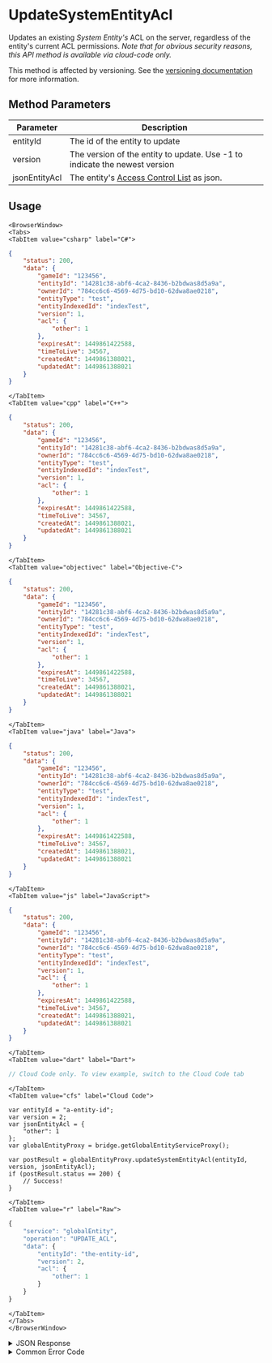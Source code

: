 # UpdateSystemEntityAcl

Updates an existing _System Entity's_ ACL on the server, regardless of the entity's current ACL permissions. _Note that for obvious security reasons, this API method is available via cloud-code only._

This method is affected by versioning. See the [versioning documentation](/api/appendix/version) for more information.

<PartialServop service_name="globalEntity" operation_name="UPDATE_ACL" />

## Method Parameters

| Parameter     | Description                                                                |
| ------------- | -------------------------------------------------------------------------- |
| entityId      | The id of the entity to update                                             |
| version       | The version of the entity to update. Use -1 to indicate the newest version |
| jsonEntityAcl | The entity's [Access Control List](/api/appendix/acl) as json.             |

## Usage

```mdx-code-block
<BrowserWindow>
<Tabs>
<TabItem value="csharp" label="C#">
```

```json
{
    "status": 200,
    "data": {
        "gameId": "123456",
        "entityId": "14281c38-abf6-4ca2-8436-b2bdwas8d5a9a",
        "ownerId": "784cc6c6-4569-4d75-bd10-62dwa8ae0218",
        "entityType": "test",
        "entityIndexedId": "indexTest",
        "version": 1,
        "acl": {
            "other": 1
        },
        "expiresAt": 1449861422588,
        "timeToLive": 34567,
        "createdAt": 1449861388021,
        "updatedAt": 1449861388021
    }
}
```

```mdx-code-block
</TabItem>
<TabItem value="cpp" label="C++">
```

```json
{
    "status": 200,
    "data": {
        "gameId": "123456",
        "entityId": "14281c38-abf6-4ca2-8436-b2bdwas8d5a9a",
        "ownerId": "784cc6c6-4569-4d75-bd10-62dwa8ae0218",
        "entityType": "test",
        "entityIndexedId": "indexTest",
        "version": 1,
        "acl": {
            "other": 1
        },
        "expiresAt": 1449861422588,
        "timeToLive": 34567,
        "createdAt": 1449861388021,
        "updatedAt": 1449861388021
    }
}
```

```mdx-code-block
</TabItem>
<TabItem value="objectivec" label="Objective-C">
```

```json
{
    "status": 200,
    "data": {
        "gameId": "123456",
        "entityId": "14281c38-abf6-4ca2-8436-b2bdwas8d5a9a",
        "ownerId": "784cc6c6-4569-4d75-bd10-62dwa8ae0218",
        "entityType": "test",
        "entityIndexedId": "indexTest",
        "version": 1,
        "acl": {
            "other": 1
        },
        "expiresAt": 1449861422588,
        "timeToLive": 34567,
        "createdAt": 1449861388021,
        "updatedAt": 1449861388021
    }
}
```

```mdx-code-block
</TabItem>
<TabItem value="java" label="Java">
```

```json
{
    "status": 200,
    "data": {
        "gameId": "123456",
        "entityId": "14281c38-abf6-4ca2-8436-b2bdwas8d5a9a",
        "ownerId": "784cc6c6-4569-4d75-bd10-62dwa8ae0218",
        "entityType": "test",
        "entityIndexedId": "indexTest",
        "version": 1,
        "acl": {
            "other": 1
        },
        "expiresAt": 1449861422588,
        "timeToLive": 34567,
        "createdAt": 1449861388021,
        "updatedAt": 1449861388021
    }
}
```

```mdx-code-block
</TabItem>
<TabItem value="js" label="JavaScript">
```

```json
{
    "status": 200,
    "data": {
        "gameId": "123456",
        "entityId": "14281c38-abf6-4ca2-8436-b2bdwas8d5a9a",
        "ownerId": "784cc6c6-4569-4d75-bd10-62dwa8ae0218",
        "entityType": "test",
        "entityIndexedId": "indexTest",
        "version": 1,
        "acl": {
            "other": 1
        },
        "expiresAt": 1449861422588,
        "timeToLive": 34567,
        "createdAt": 1449861388021,
        "updatedAt": 1449861388021
    }
}
```

```mdx-code-block
</TabItem>
<TabItem value="dart" label="Dart">
```

```dart
// Cloud Code only. To view example, switch to the Cloud Code tab
```

```mdx-code-block
</TabItem>
<TabItem value="cfs" label="Cloud Code">
```

```cfscript
var entityId = "a-entity-id";
var version = 2;
var jsonEntityAcl = {
    "other": 1
};
var globalEntityProxy = bridge.getGlobalEntityServiceProxy();

var postResult = globalEntityProxy.updateSystemEntityAcl(entityId, version, jsonEntityAcl);
if (postResult.status == 200) {
    // Success!
}
```

```mdx-code-block
</TabItem>
<TabItem value="r" label="Raw">
```

```r
{
	"service": "globalEntity",
	"operation": "UPDATE_ACL",
	"data": {
		"entityId": "the-entity-id",
		"version": 2,
		"acl": {
			"other": 1
		}
	}
}
```

```mdx-code-block
</TabItem>
</Tabs>
</BrowserWindow>
```

<details>
<summary>JSON Response</summary>

```json
{
    "status": 200,
    "data": {
        "gameId": "123456",
        "entityId": "14281c38-abf6-4ca2-8436-b2bdwas8d5a9a",
        "ownerId": "784cc6c6-4569-4d75-bd10-62dwa8ae0218",
        "entityType": "test",
        "entityIndexedId": "indexTest",
        "version": 1,
        "acl": {
            "other": 1
        },
        "expiresAt": 1449861422588,
        "timeToLive": 34567,
        "createdAt": 1449861388021,
        "updatedAt": 1449861388021
    }
}
```

</details>

<details>
<summary>Common Error Code</summary>

### Status Codes

| Code  | Name                    | Description                                                                  |
| ----- | ----------------------- | ---------------------------------------------------------------------------- |
| 40344 | ENTITY_VERSION_MISMATCH | The version passed in does not match the version of the entity on the server |

</details>
